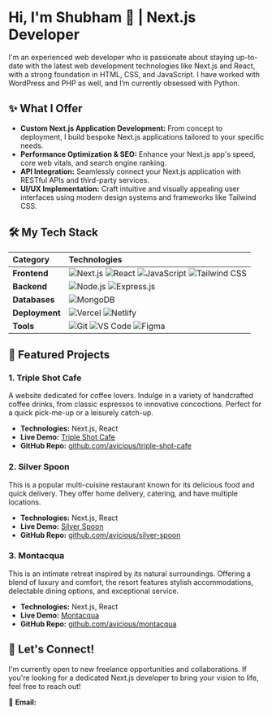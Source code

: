 # Hi, I'm Shubham 👋 | Next.js Developer
I'm an experienced web developer who is passionate about staying up-to-date with the latest web development technologies like Next.js and React, with a strong foundation in HTML, CSS, and JavaScript. I have worked with WordPress and PHP as well, and I’m currently obsessed with Python.

## ✨ What I Offer

* **Custom Next.js Application Development:** From concept to deployment, I build bespoke Next.js applications tailored to your specific needs.
* **Performance Optimization & SEO:** Enhance your Next.js app's speed, core web vitals, and search engine ranking.
* **API Integration:** Seamlessly connect your Next.js application with RESTful APIs and third-party services.
* **UI/UX Implementation:** Craft intuitive and visually appealing user interfaces using modern design systems and frameworks like Tailwind CSS.

## 🛠️ My Tech Stack

| Category     | Technologies                                                                                                                                                                                                                                                                  |
| :----------- | :-------------------------------------------------------------------------------------------------------------------------------------------------------------------------------------------------------------------------------------------------------------------------- |
| **Frontend** | ![Next.js](https://img.shields.io/badge/Next.js-000000?style=for-the-badge&logo=next.js&logoColor=white) ![React](https://img.shields.io/badge/React-20232A?style=for-the-badge&logo=react&logoColor=61DAFB) ![JavaScript](https://img.shields.io/badge/JavaScript-F7DF1E?style=for-the-badge&logo=javascript&logoColor=black) ![Tailwind CSS](https://img.shields.io/badge/Tailwind_CSS-38B2AC?style=for-the-badge&logo=tailwind-css&logoColor=white) |
| **Backend** | ![Node.js](https://img.shields.io/badge/Node.js-339933?style=for-the-badge&logo=node.js&logoColor=white) ![Express.js](https://img.shields.io/badge/Express.js-000000?style=for-the-badge&logo=express&logoColor=white) |
| **Databases**| ![MongoDB](https://img.shields.io/badge/MongoDB-47A248?style=for-the-badge&logo=mongodb&logoColor=white) |
| **Deployment**| ![Vercel](https://img.shields.io/badge/Vercel-000000?style=for-the-badge&logo=vercel&logoColor=white) ![Netlify](https://img.shields.io/badge/Netlify-00C7B7?style=for-the-badge&logo=netlify&logoColor=white) |
| **Tools** | ![Git](https://img.shields.io/badge/Git-F05032?style=for-the-badge&logo=git&logoColor=white) ![VS Code](https://img.shields.io/badge/VS_Code-007ACC?style=for-the-badge&logo=visual-studio-code&logoColor=white) ![Figma](https://img.shields.io/badge/Figma-F24E1E?style=for-the-badge&logo=figma&logoColor=white) |

## 💼 Featured Projects

### 1. Triple Shot Cafe

A website dedicated for coffee lovers. Indulge in a variety of handcrafted coffee drinks, from classic espressos to innovative concoctions. Perfect for a quick pick-me-up or a leisurely catch-up.

* **Technologies:** Next.js, React
* **Live Demo:** [Triple Shot Cafe](https://triple-shot-cafe-three.vercel.app/)
* **GitHub Repo:** [github.com/avicious/triple-shot-cafe](https://github.com/avicious/triple-shot-cafe)

### 2. Silver Spoon

This is a popular multi-cuisine restaurant known for its delicious food and quick delivery. They offer home delivery, catering, and have multiple locations.

* **Technologies:** Next.js, React
* **Live Demo:** [Silver Spoon](https://silver-spoon-ten.vercel.app/)
* **GitHub Repo:** [github.com/avicious/silver-spoon](https://github.com/avicious/silver-spoon)

### 3. Montacqua

This is an intimate retreat inspired by its natural surroundings. Offering a blend of luxury and comfort, the resort features stylish accommodations, delectable dining options, and exceptional service.

* **Technologies:** Next.js, React
* **Live Demo:** [Montacqua](https://montacqua.vercel.app/)
* **GitHub Repo:** [github.com/avicious/montacqua](https://github.com/avicious/montacqua)

## 💬 Let's Connect!

I'm currently open to new freelance opportunities and collaborations. If you're looking for a dedicated Next.js developer to bring your vision to life, feel free to reach out!

📧 **Email:**
